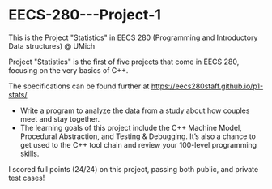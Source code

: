 # EECS-280---Project-1
This is the Project "Statistics" in EECS 280 (Programming and Introductory Data structures) @ UMich

Project "Statistics" is the first of five projects that come in EECS 280, focusing on the very basics of C++.

The specifications can be found further at https://eecs280staff.github.io/p1-stats/
- Write a program to analyze the data from a study about how couples meet and stay together.
- The learning goals of this project include the C++ Machine Model, Procedural Abstraction, and Testing & Debugging. It’s also a chance to get used to the C++ tool chain and review your 100-level programming skills.

I scored full points (24/24) on this project, passing both public, and private test cases!
